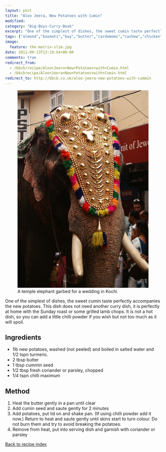```yaml
---
layout: post
title: "Aloo Jeera, New Potatoes with Cumin"
modified:
category: "Big-Boys-Curry-Book"
excerpt: "One of the simplest of dishes, the sweet cumin taste perfectly accompanies the new potatoes"
tags: ["almond","basmati","bay","butter","cardomoms","cashew","chicken","cinnamon","cloves","cumin","ghee","lamb","mace","nuts","pepper","rice","saffron","turmeric"]
image:
  feature: the-matrix-slim.jpg
date: 2011-09-13T13:19:54+00:00
comments: true
redirect_from: 
  - /bbcb/recipe/Aloo+Jeera+New+Potatoes+with+Cumin.html
  - /bbcbrecipe/Aloo+Jeera+New+Potatoes+with+Cumin.html
redirect_to: http://bbcb.co.uk/aloo-jeera-new-potatoes-with-cummin
---
```


<figure>
	<a href="/images/bbcb/pict2473.jpg" alt="Kochi, Cochin, Kerala, India" title="Kochi, Cochin, Kerala, India &#169; Ashley Kitson 12/09/2011"><img src="/images/bbcb/pict2473.jpg"/></a>
	<figcaption>A temple elephant garbed for a wedding in Kochi </figcaption>
</figure>

One of the simplest of dishes, the sweet cumin taste perfectly accompanies the 
new potatoes. This dish does not need another curry dish, it is perfectly at 
home with the Sunday roast or some grilled lamb chops. It is not a hot dish, so 
you can add a little chilli powder if you wish but not too much as it will spoil.
        
## Ingredients
        
<ul>
    <li>1lb new potatoes, washed (not peeled) and boiled in salted water and 1/2  tspn turmeric.</li>
    <li>2 tbsp butter</li>
    <li>1 tbsp cummin seed</li>
    <li>1/2 tbsp fresh coriander or parsley, chopped</li>
    <li>1/4 tspn chilli maximum</li>
</ul>
        
## Method

<ol>
    <li>Heat the butter gently in a pan until clear</li>
    <li>Add cumin seed and saute gently for 2 minutes</li>
    <li>Add potatoes, put lid on and shake pan. (If using chilli powder add it now.) 
    Return to  heat and saute gently until skins start to turn colour. Do not 
    burn them and try to avoid  breaking the potatoes.</li>
    <li>Remove from heat, put into serving dish and garnish with coriander or parsley</li>
</ol>   

<a href="/bbcb">Back to recipe index</a>      
